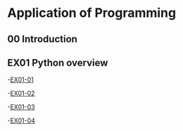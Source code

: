# Application of Programming
## 00 Introduction
## EX01 Python overview
-[EX01-01](EX01_01.ipynb)

-[EX01-02](EX01_02_BMI_計算.ipynb)

-[EX01-03](EX01_03_Rock_Paper_Scissors.ipynb)

-[EX01-04](EX01_04終極密碼.ipynb)
